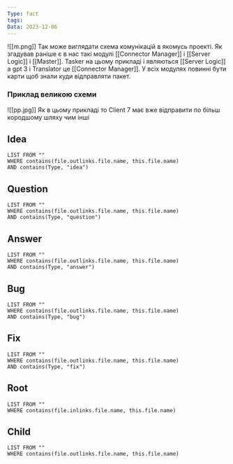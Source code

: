 ```yaml
---
Type: fact
tags: 
Data: 2023-12-06
---
```

![[m.png]]
Так може виглядати схема комунікацій в якомусь проекті. Як згадував раніше є в нас такі модулі [[Connector Manager]] і [[Server Logic]] і [[Master]]. Tasker на цьому прикладі і являються [[Server Logic]] а gpt 3 і Translator це [[Connector Manager]]. У всіх модулях повинні бути карти щоб знали куди відправляти пакет.
### Приклад великою схеми
![[pp.jpg]]
Як в цьому прикладі то Client 7 має вже відправити по більш кородшому шляху чим інші
## Idea
```dataview
LIST FROM ""
WHERE contains(file.outlinks.file.name, this.file.name)
AND contains(Type, "idea")
```
## Question
```dataview
LIST FROM ""
WHERE contains(file.outlinks.file.name, this.file.name)
AND contains(Type, "question")
```
## Answer
```dataview
LIST FROM ""
WHERE contains(file.outlinks.file.name, this.file.name)
AND contains(Type, "answer")
```
## Bug
```dataview
LIST FROM ""
WHERE contains(file.outlinks.file.name, this.file.name)
AND contains(Type, "bug")
```
## Fix
```dataview
LIST FROM ""
WHERE contains(file.outlinks.file.name, this.file.name)
AND contains(Type, "fix")
```
## Root
```dataview
LIST FROM ""
WHERE contains(file.inlinks.file.name, this.file.name)
```

## Child
```dataview
LIST FROM ""
WHERE contains(file.outlinks.file.name, this.file.name)
```